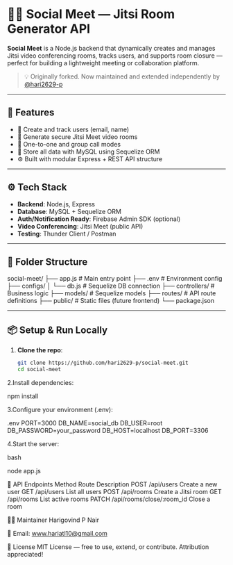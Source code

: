 # 🧑‍💻 Social Meet — Jitsi Room Generator API

**Social Meet** is a Node.js backend that dynamically creates and manages Jitsi video conferencing rooms, tracks users, and supports room closure — perfect for building a lightweight meeting or collaboration platform.

> 💡 Originally forked. Now maintained and extended independently by [@hari2629-p](https://github.com/hari2629-p)

---

## 🚀 Features

- 🔐 Create and track users (email, name)
- 🎥 Generate secure Jitsi Meet video rooms
- 🧩 One-to-one and group call modes
- 📂 Store all data with MySQL using Sequelize ORM
- ⚙️ Built with modular Express + REST API structure

---

## ⚙️ Tech Stack

- **Backend**: Node.js, Express
- **Database**: MySQL + Sequelize ORM
- **Auth/Notification Ready**: Firebase Admin SDK (optional)
- **Video Conferencing**: Jitsi Meet (public API)
- **Testing**: Thunder Client / Postman

---

## 📁 Folder Structure

social-meet/
├── app.js # Main entry point
├── .env # Environment config
├── configs/
│ └── db.js # Sequelize DB connection
├── controllers/ # Business logic
├── models/ # Sequelize models
├── routes/ # API route definitions
├── public/ # Static files (future frontend)
└── package.json


---

## 📦 Setup & Run Locally

1. **Clone the repo**:
   ```bash
   git clone https://github.com/hari2629-p/social-meet.git
   cd social-meet


2.Install dependencies:

npm install

3.Configure your environment (.env):

.env
PORT=3000
DB_NAME=social_db
DB_USER=root
DB_PASSWORD=your_password
DB_HOST=localhost
DB_PORT=3306


4.Start the server:

bash


node app.js

📡 API Endpoints
Method	Route	Description
POST	/api/users	Create a new user
GET	/api/users	List all users
POST	/api/rooms	Create a Jitsi room
GET	/api/rooms	List active rooms
PATCH	/api/rooms/close/:room_id	Close a room


👨‍💻 Maintainer
Harigovind P Nair

📧 Email: www.hariatl10@gmail.com

📜 License
MIT License — free to use, extend, or contribute. Attribution appreciated!
